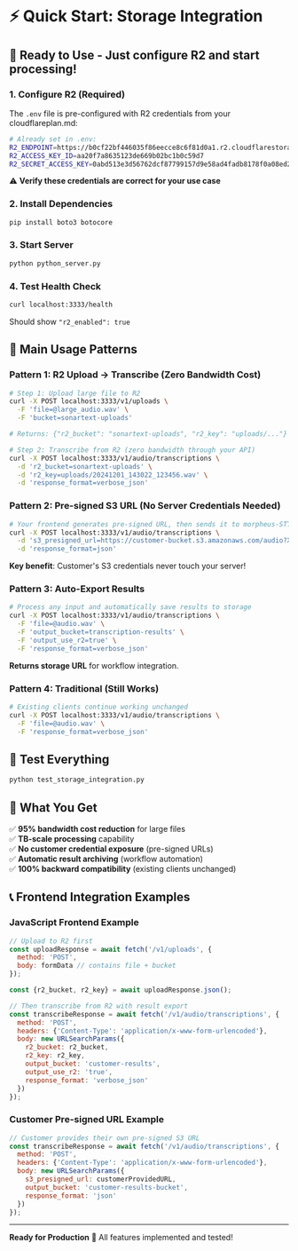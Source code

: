 # ⚡ Quick Start: Storage Integration

## 🚀 **Ready to Use** - Just configure R2 and start processing!

### 1. **Configure R2 (Required)**

The `.env` file is pre-configured with R2 credentials from your cloudflareplan.md:

```bash
# Already set in .env:
R2_ENDPOINT=https://b0cf22bf446035f86eecce8c6f81d0a1.r2.cloudflarestorage.com
R2_ACCESS_KEY_ID=aa20f7a8635123de669b02bc1b0c59d7
R2_SECRET_ACCESS_KEY=0abd513e3d56762dcf87799157d9e58ad4fadb8178f0a08ed2c2b8a29a3d5330
```

⚠️ **Verify these credentials are correct for your use case**

### 2. **Install Dependencies**
```bash
pip install boto3 botocore
```

### 3. **Start Server**
```bash
python python_server.py
```

### 4. **Test Health Check**
```bash
curl localhost:3333/health
```
Should show `"r2_enabled": true`

## 🎯 **Main Usage Patterns**

### **Pattern 1: R2 Upload → Transcribe (Zero Bandwidth Cost)**
```bash
# Step 1: Upload large file to R2
curl -X POST localhost:3333/v1/uploads \
  -F 'file=@large_audio.wav' \
  -F 'bucket=sonartext-uploads'

# Returns: {"r2_bucket": "sonartext-uploads", "r2_key": "uploads/..."}

# Step 2: Transcribe from R2 (zero bandwidth through your API)
curl -X POST localhost:3333/v1/audio/transcriptions \
  -d 'r2_bucket=sonartext-uploads' \
  -d 'r2_key=uploads/20241201_143022_123456.wav' \
  -d 'response_format=verbose_json'
```

### **Pattern 2: Pre-signed S3 URL (No Server Credentials Needed)**
```bash
# Your frontend generates pre-signed URL, then sends it to morpheus-STT
curl -X POST localhost:3333/v1/audio/transcriptions \
  -d 's3_presigned_url=https://customer-bucket.s3.amazonaws.com/audio?X-Amz-Algorithm=...' \
  -d 'response_format=json'
```
**Key benefit**: Customer's S3 credentials never touch your server!

### **Pattern 3: Auto-Export Results**
```bash
# Process any input and automatically save results to storage
curl -X POST localhost:3333/v1/audio/transcriptions \
  -F 'file=@audio.wav' \
  -F 'output_bucket=transcription-results' \
  -F 'output_use_r2=true' \
  -F 'response_format=verbose_json'
```
**Returns storage URL** for workflow integration.

### **Pattern 4: Traditional (Still Works)**
```bash
# Existing clients continue working unchanged
curl -X POST localhost:3333/v1/audio/transcriptions \
  -F 'file=@audio.wav' \
  -F 'response_format=verbose_json'
```

## 🧪 **Test Everything**
```bash
python test_storage_integration.py
```

## 🎁 **What You Get**

✅ **95% bandwidth cost reduction** for large files  
✅ **TB-scale processing** capability  
✅ **No customer credential exposure** (pre-signed URLs)  
✅ **Automatic result archiving** (workflow automation)  
✅ **100% backward compatibility** (existing clients unchanged)  

## 📞 **Frontend Integration Examples**

### JavaScript Frontend Example
```javascript
// Upload to R2 first
const uploadResponse = await fetch('/v1/uploads', {
  method: 'POST',
  body: formData // contains file + bucket
});

const {r2_bucket, r2_key} = await uploadResponse.json();

// Then transcribe from R2 with result export
const transcribeResponse = await fetch('/v1/audio/transcriptions', {
  method: 'POST',
  headers: {'Content-Type': 'application/x-www-form-urlencoded'},
  body: new URLSearchParams({
    r2_bucket: r2_bucket,
    r2_key: r2_key,
    output_bucket: 'customer-results',
    output_use_r2: 'true',
    response_format: 'verbose_json'
  })
});
```

### Customer Pre-signed URL Example
```javascript
// Customer provides their own pre-signed S3 URL
const transcribeResponse = await fetch('/v1/audio/transcriptions', {
  method: 'POST', 
  headers: {'Content-Type': 'application/x-www-form-urlencoded'},
  body: new URLSearchParams({
    s3_presigned_url: customerProvidedURL,
    output_bucket: 'customer-results-bucket',
    response_format: 'json'
  })
});
```

---

**Ready for Production** 🚀 All features implemented and tested! 